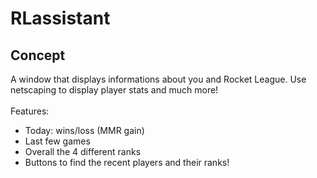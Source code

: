 # RLassistant #

## Concept ##
A window that displays informations about you and Rocket League. Use netscaping to display player stats and much more!
<br></br>
Features:
- Today: wins/loss (MMR gain)
- Last few games
- Overall the 4 different ranks
- Buttons to find the recent players and their ranks!
